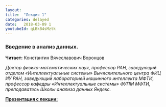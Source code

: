 ```yaml
---
layout: 
title:  "Лекция 1"
categories: delayed 
date:   2018-03-09 1
youtubeId: qLBkB4sMztk
---
```

### Введение в анализ данных.

**Читает:** Константин Вячеславович Воронцов

*Доктор физико-математических наук, профессор РАН, заведующий отделом «Интеллектуальные системы» Вычислительного центра ФИЦ ИУ РАН, заведующий лабораторией машинного интеллекта МФТИ, профессор кафедры «Интеллектуальные системы» ФУПМ МФТИ, преподаватель Школы анализа данных Яндекс.*

[**Презентация с лекции:**](../../assets/presentations/Voron2018-03-04.pdf)